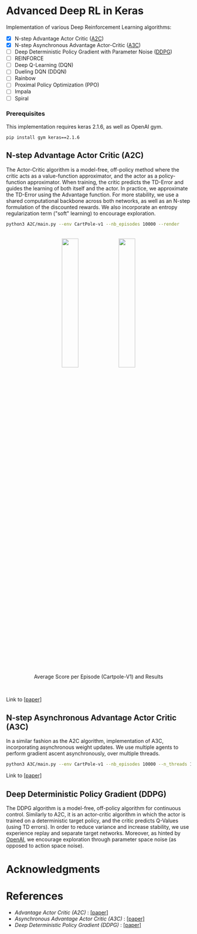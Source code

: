 # Advanced Deep RL in Keras

Implementation of various Deep Reinforcement Learning algorithms:

- [x] N-step Advantage Actor Critic ([A2C](https://github.com/germain-hug/Advanced-Deep-RL-Keras#n-step-advantage-actor-critic-a2c))
- [x] N-step Asynchronous Advantage Actor-Critic ([A3C](https://github.com/germain-hug/Advanced-Deep-RL-Keras#n-step-asynchronous-advantage-actor-critic-a3c))
- [ ] Deep Deterministic Policy Gradient with Parameter Noise ([DDPG](https://github.com/germain-hug/Advanced-Deep-RL-Keras#deep-deterministic-policy-gradient-ddpg))
- [ ] REINFORCE
- [ ] Deep Q-Learning (DQN)
- [ ] Dueling DQN (DDQN)
- [ ] Rainbow
- [ ] Proximal Policy Optimization (PPO)
- [ ] Impala
- [ ] Spiral

### Prerequisites

This implementation requires keras 2.1.6, as well as OpenAI gym.
```
pip install gym keras==2.1.6
```

## N-step Advantage Actor Critic (A2C)
The Actor-Critic algorithm is a model-free, off-policy method where the critic acts as a value-function approximator, and the actor as a policy-function approximator. When training, the critic predicts the TD-Error and guides the learning of both itself and the actor. In practice, we approximate the TD-Error using the Advantage function. For more stability, we use a shared computational backbone across both networks, as well as an N-step formulation of the discounted rewards. We also incorporate an entropy regularization term ("soft" learning) to encourage exploration.  

```bash
python3 A2C/main.py --env CartPole-v1 --nb_episodes 10000 --render
```

<br />
<div align="center">
<img width="30%" src ="https://github.com/germain-hug/Advanced-Deep-RL-Keras/blob/master/A2C/results/a2c.jpg?raw=true" />
<img width="30%" src ="https://github.com/germain-hug/Advanced-Deep-RL-Keras/blob/master/A2C/results/a2c.gif?raw=true" />
<p style="text-align=center";> Average Score per Episode (Cartpole-V1) and Results </p></div>  
<br />

Link to [[paper]](https://papers.nips.cc/paper/1786-actor-critic-algorithms.pdf)

## N-step Asynchronous Advantage Actor Critic (A3C)
In a similar fashion as the A2C algorithm, implementation of A3C, incorporating asynchronous weight updates. We use multiple agents to perform gradient ascent asynchronously, over multiple threads.

```bash
python3 A3C/main.py --env CartPole-v1 --nb_episodes 10000 --n_threads 16
```

Link to [[paper]](https://arxiv.org/pdf/1602.01783.pdf)

## Deep Deterministic Policy Gradient (DDPG)
The DDPG algorithm is a model-free, off-policy algorithm for continuous control. Similarly to A2C, it is an actor-critic algorithm in which the actor is trained on a deterministic target policy, and the critic predicts Q-Values (using TD errors). In order to reduce variance and increase stability, we use experience replay and separate target networks. Moreover, as hinted by [OpenAI](https://blog.openai.com/better-exploration-with-parameter-noise/), we encourage exploration through parameter space noise (as opposed to action space noise).


# Acknowledgments

# References

- _Advantage Actor Critic (A2C)_ : [[paper]](https://papers.nips.cc/paper/1786-actor-critic-algorithms.pdf)
- _Asynchronous Advantage Actor Critic (A3C)_ : [[paper]](https://arxiv.org/pdf/1602.01783.pdf)
- _Deep Deterministic Policy Gradient (DDPG)_ : [[paper]](http://proceedings.mlr.press/v32/silver14.pdf)
